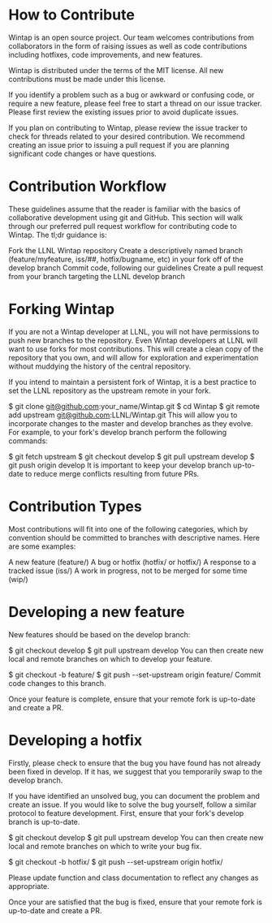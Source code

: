 ﻿# How to Contribute
Wintap is an open source project. Our team welcomes contributions from collaborators in the form of raising issues as well as code contributions including hotfixes, code improvements, and new features.

Wintap is distributed under the terms of the MIT license. All new contributions must be made under this license.

If you identify a problem such as a bug or awkward or confusing code, or require a new feature, please feel free to start a thread on our issue tracker. Please first review the existing issues prior to avoid duplicate issues.

If you plan on contributing to Wintap, please review the issue tracker to check for threads related to your desired contribution. We recommend creating an issue prior to issuing a pull request if you are planning significant code changes or have questions.

# Contribution Workflow
These guidelines assume that the reader is familiar with the basics of collaborative development using git and GitHub. This section will walk through our preferred pull request workflow for contributing code to Wintap. The tl;dr guidance is:

Fork the LLNL Wintap repository
Create a descriptively named branch (feature/myfeature, iss/##, hotfix/bugname, etc) in your fork off of the develop branch
Commit code, following our guidelines
Create a pull request from your branch targeting the LLNL develop branch
# Forking Wintap
If you are not a Wintap developer at LLNL, you will not have permissions to push new branches to the repository. Even Wintap developers at LLNL will want to use forks for most contributions. This will create a clean copy of the repository that you own, and will allow for exploration and experimentation without muddying the history of the central repository.

If you intend to maintain a persistent fork of Wintap, it is a best practice to set the LLNL repository as the upstream remote in your fork.

$ git clone git@github.com:your_name/Wintap.git
$ cd Wintap
$ git remote add upstream git@github.com:LLNL/Wintap.git
This will allow you to incorporate changes to the master and develop branches as they evolve. For example, to your fork's develop branch perform the following commands:

$ git fetch upstream
$ git checkout develop
$ git pull upstream develop
$ git push origin develop
It is important to keep your develop branch up-to-date to reduce merge conflicts resulting from future PRs.

# Contribution Types
Most contributions will fit into one of the following categories, which by convention should be committed to branches with descriptive names. Here are some examples:

A new feature (feature/<feature-name>)
A bug or hotfix (hotfix/<bug-name> or hotfix/<issue-number>)
A response to a tracked issue (iss/<issue-number>)
A work in progress, not to be merged for some time (wip/<change-name>)
# Developing a new feature
New features should be based on the develop branch:

$ git checkout develop
$ git pull upstream develop
You can then create new local and remote branches on which to develop your feature.

$ git checkout -b feature/<feature-name>
$ git push --set-upstream origin feature/<feature-name>
Commit code changes to this branch.

Once your feature is complete, ensure that your remote fork is up-to-date and create a PR.

# Developing a hotfix
Firstly, please check to ensure that the bug you have found has not already been fixed in develop. If it has, we suggest that you temporarily swap to the develop branch.

If you have identified an unsolved bug, you can document the problem and create an issue. If you would like to solve the bug yourself, follow a similar protocol to feature development. First, ensure that your fork's develop branch is up-to-date.

$ git checkout develop
$ git pull upstream develop
You can then create new local and remote branches on which to write your bug fix.

$ git checkout -b hotfix/<bug-name>
$ git push --set-upstream origin hotfix/<bug-name>

Please update function and class documentation to reflect any changes as appropriate.

Once your are satisfied that the bug is fixed, ensure that your remote fork is up-to-date and create a PR.